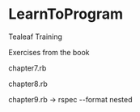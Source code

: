 LearnToProgram
==============

Tealeaf Training

Exercises  from the book

chapter7.rb

chapter8.rb

chapter9.rb -> rspec --format nested
